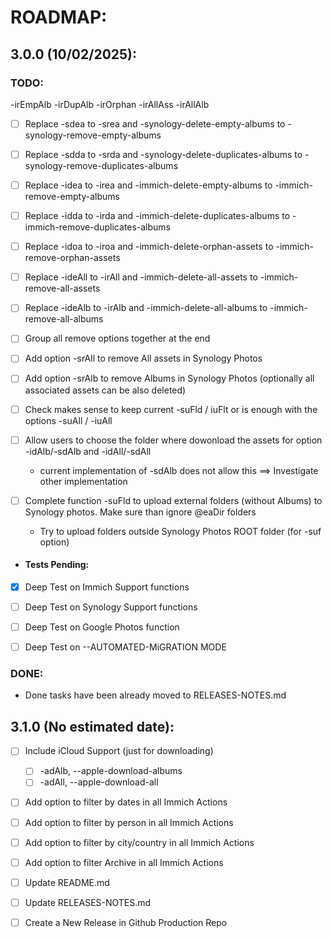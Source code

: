 # ROADMAP:

## 3.0.0 (10/02/2025):
### TODO:
-irEmpAlb
-irDupAlb
-irOrphan
-irAllAss
-irAllAlb

- [ ] Replace -sdea to -srea and -synology-delete-empty-albums to -synology-remove-empty-albums
- [ ] Replace -sdda to -srda and -synology-delete-duplicates-albums to -synology-remove-duplicates-albums
- [ ] Replace -idea to -irea and -immich-delete-empty-albums to -immich-remove-empty-albums
- [ ] Replace -idda to -irda and -immich-delete-duplicates-albums to -immich-remove-duplicates-albums
- [ ] Replace -idoa to -iroa and -immich-delete-orphan-assets to -immich-remove-orphan-assets
- [ ] Replace -ideAll to -irAll and -immich-delete-all-assets to -immich-remove-all-assets
- [ ] Replace -ideAlb to -irAlb and -immich-delete-all-albums to -immich-remove-all-albums
- [ ] Group all remove options together at the end

- [ ] Add option -srAll to remove All assets in Synology Photos
- [ ] Add option -srAlb to remove Albums in Synology Photos (optionally all associated assets can be also deleted)

- [ ] Check makes sense to keep current -suFld / iuFlt or is enough with the options -suAll / -iuAll

- [ ] Allow users to choose the folder where dowonload the assets for option -idAlb/-sdAlb and -idAll/-sdAll 
  - current implementation of -sdAlb does not allow this ==> Investigate other implementation
- [ ] Complete function -suFld to upload external folders (without Albums) to Synology photos. Make sure than ignore @eaDir folders
  - Try to upload folders outside Synology Photos ROOT folder (for -suf option)

- #### Tests Pending:
- [x] Deep Test on Immich Support functions
- [ ] Deep Test on Synology Support functions
- [ ] Deep Test on Google Photos function
- [ ] Deep Test on --AUTOMATED-MiGRATION MODE


### DONE:

- Done tasks have been already moved to RELEASES-NOTES.md

## 3.1.0 (No estimated date):
- [ ] Include iCloud Support (just for downloading)
    - [ ] -adAlb, --apple-download-albums
    - [ ] -adAll, --apple-download-all
- [ ] Add option to filter by dates in all Immich Actions
- [ ] Add option to filter by person in all Immich Actions
- [ ] Add option to filter by city/country in all Immich Actions
- [ ] Add option to filter Archive in all Immich Actions
- [ ] Update README.md
- [ ] Update RELEASES-NOTES.md
- [ ] Create a New Release in Github Production Repo



